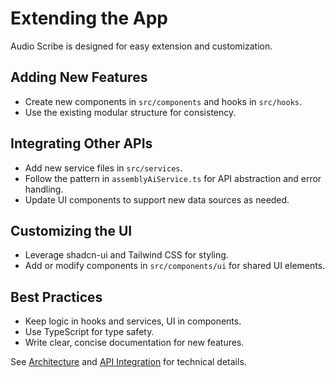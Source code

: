 # Extending the App

Audio Scribe is designed for easy extension and customization.

## Adding New Features

- Create new components in `src/components` and hooks in `src/hooks`.
- Use the existing modular structure for consistency.

## Integrating Other APIs

- Add new service files in `src/services`.
- Follow the pattern in `assemblyAiService.ts` for API abstraction and error handling.
- Update UI components to support new data sources as needed.

## Customizing the UI

- Leverage shadcn-ui and Tailwind CSS for styling.
- Add or modify components in `src/components/ui` for shared UI elements.

## Best Practices

- Keep logic in hooks and services, UI in components.
- Use TypeScript for type safety.
- Write clear, concise documentation for new features.

See [Architecture](./architecture.md) and [API Integration](./api-integration.md) for technical details.
